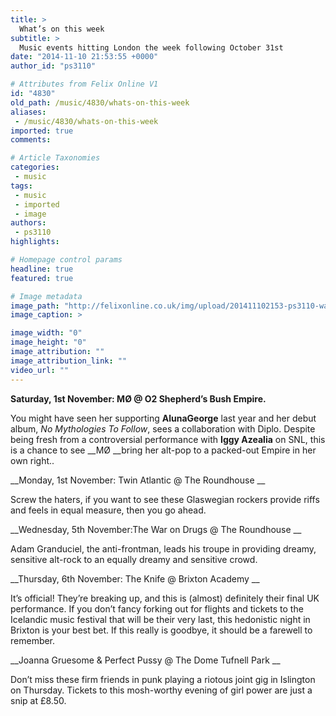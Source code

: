 ```yaml
---
title: >
  What’s on this week
subtitle: >
  Music events hitting London the week following October 31st
date: "2014-11-10 21:53:55 +0000"
author_id: "ps3110"

# Attributes from Felix Online V1
id: "4830"
old_path: /music/4830/whats-on-this-week
aliases:
 - /music/4830/whats-on-this-week
imported: true
comments:

# Article Taxonomies
categories:
 - music
tags:
 - music
 - imported
 - image
authors:
 - ps3110
highlights:

# Homepage control params
headline: true
featured: true

# Image metadata
image_path: "http://felixonline.co.uk/img/upload/201411102153-ps3110-warondrugs.jpg"
image_caption: >

image_width: "0"
image_height: "0"
image_attribution: ""
image_attribution_link: ""
video_url: ""
---
```


__Saturday, 1st November: MØ @ O2 Shepherd’s Bush Empire.__

You might have seen her supporting __AlunaGeorge__ last year and her debut album, _No Mythologies To Follow_, sees a collaboration with Diplo. Despite being fresh from a controversial performance with __Iggy Azealia__ on SNL, this is a chance to see __MØ __bring her alt-pop to a packed-out Empire in her own right..

__Monday, 1st November: Twin Atlantic @ The Roundhouse __

Screw the haters, if you want to see these Glaswegian rockers provide riffs and feels in equal measure, then you go ahead.

__Wednesday, 5th November:The War on Drugs @ The Roundhouse __

Adam Granduciel, the anti-frontman, leads his troupe in providing dreamy, sensitive alt-rock to an equally dreamy and sensitive crowd.

__Thursday, 6th November: The Knife @ Brixton Academy __

It’s official! They’re breaking up, and this is (almost) definitely their final UK performance. If you don’t fancy forking out for flights and tickets to the Icelandic music festival that will be their very last, this hedonistic night in Brixton is your best bet. If this really is goodbye, it should be a farewell to remember.

__Joanna Gruesome & Perfect Pussy @ The Dome Tufnell Park __

Don’t miss these firm friends in punk playing a riotous joint gig in Islington on Thursday. Tickets to this mosh-worthy evening of girl power are just a snip at £8.50.
